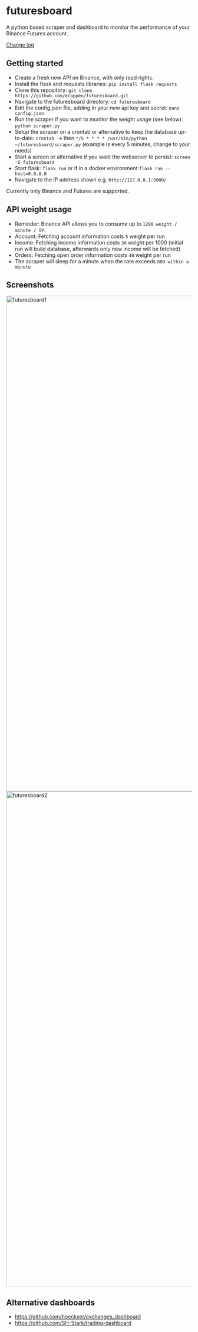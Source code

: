 # futuresboard
A python based scraper and dashboard to monitor the performance of your Binance Futures account.

[Change log](https://github.com/ecoppen/futuresboard/blob/main/CHANGELOG.md)

## Getting started

- Create a fresh new API on Binance, with only read rights.
- Install the flask and requests libraries: `pip install flask requests`
- Clone this repository: `git clone https://github.com/ecoppen/futuresboard.git`
- Navigate to the futuresboard directory: `cd futuresboard`
- Edit the config.json file, adding in your new api key and secret: `nano config.json`
- Run the scraper if you want to monitor the weight usage (see below): `python scraper.py`
- Setup the scraper on a crontab or alternative to keep the database up-to-date: `crontab -e` then `*/5 * * * * /usr/bin/python ~/futuresboard/scraper.py` (example is every 5 minutes, change to your needs)
- Start a screen or alternative if you want the webserver to persist: `screen -S futuresboard`
- Start flask: `flask run` or if in a docker environment `flask run --host=0.0.0.0`
- Navigate to the IP address shown e.g. `http://127.0.0.1:5000/`

Currently only Binance and Futures are supported.

## API weight usage

- Reminder: Binance API allows you to consume up to `1200 weight / minute / IP`.
- Account: Fetching account information costs `5` weight per run
- Income: Fetching income information costs `30` weight per 1000 (initial run will build database, afterwards only new income will be fetched)
- Orders: Fetching open order information costs `40` weight per run
- The scraper will sleep for a minute when the rate exceeds `800 within a minute`

## Screenshots
<img width="1346" alt="futuresboard1" src="https://user-images.githubusercontent.com/51025241/140821486-ead40b35-d4c2-4282-986d-76fe62f295a7.png">
<img width="1346" alt="futuresboard2" src="https://user-images.githubusercontent.com/51025241/140821400-4fb0efdd-fdba-4c0b-bc49-6a997775bbab.png">

## Alternative dashboards

- https://github.com/hoeckxer/exchanges_dashboard
- https://github.com/SH-Stark/trading-dashboard
